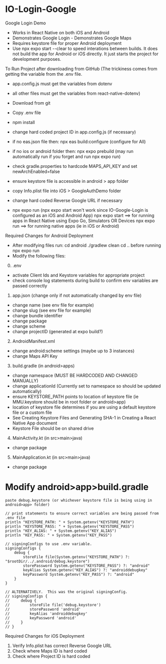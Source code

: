 # IO-Login-Google

Google Login Demo

- Works in React Native on both iOS and Android
- Demonstrates Google Login - Demonstrates Google Maps
- Requires keystore file for proper Android deployment
- Use npx expo start --clear to speed interations between builds. It does not build the app for Android or iOS directly. It just starts the project for development purposes.

To Run Project after downloading from GitHub
(The trickiness comes from getting the variable from the .env file.

- app.config.js must get the variables from dotenv
- all other files must get the variables from react-native-dotenv)

- Download from git
- Copy .env file
- npm install
- change hard coded project ID in app.config.js (if necessary)
- if no eas.json file then: npx eas build:configure (configure for All)
- if no ios or android folder then: npx expo prebuild (may run automatically run if you forget and run npx expo run)
- check gradle.properties to hardcode MAPS_API_KEY and set newArchEnabled=false
- ensure keystore file is accessible in android > app folder
- copy Info.plist file into iOS > GoogleAuthDemo folder
- change hard coded Reverse Google URL if necessary
- npx expo run (npx expo start won't work since IO-Google-Login is configured as an iOS and Android App)
  npx expo start ==> for running apps in React Native using Expo Go, Simulators OR Devices
  npx expo run ==> for running native apps (ie in iOS or Android)

Required Changes for Android Deployment

- After modifying files run: cd android ./gradlew clean cd .. before running npx expo run
- Modify the following files:

0. .env

- activate Client Ids and Keystore variables for appropriate project
- check console log statements during build to confirm env variables are passed correctly

1. app.json (change only if not automatically changed by env file)

- change name (see env file for example)
- change slug (see env file for example)
- change bundle identifier
- change package
- change scheme
- change projectID (generated at expo build?)

2. AndroidManifest.xml

- change android:scheme settings (maybe up to 3 instances)
- change Maps API Key

3. build.gradle (in android>apps)

- change namespace (MUST BE HARDCODED AND CHANGED MANUALLY)
- change applicationId (Currently set to namespace so should be updated automatically)
- ensure KEYSTORE_PATH points to location of keystore file (ie MMU.keystore should be in root folder or android>app)
- location of keystore file determines if you are using a default keystore file or a custom file
- See Creating Keystore Files and Generating SHA-1 in Creating a React Native App document
- Keystore File should be on shared drive

4. MainActivity.kt (in src>main>java)

- change package

5. MainApplication.kt (in src>main>java)

- change package

# Modify android>app>build.gradle

    paste debug.keystore (or whichever keystore file is being using in android>app> folder)

    // print statements to ensure correct variables are being passed from .env file
    println "KEYSTORE_PATH: " + System.getenv("KEYSTORE_PATH")
    println "KEYSTORE_PASS: " + System.getenv("KEYSTORE_PASS")
    println "KEY_ALIAS: " + System.getenv("KEY_ALIAS")
    println "KEY_PASS: " + System.getenv("KEY_PASS")

    // signingConfigs to use .env variable.
    signingConfigs {
        debug {
            storeFile file(System.getenv("KEYSTORE_PATH") ?: "$rootDir/../.android/debug.keystore")
            storePassword System.getenv("KEYSTORE_PASS") ?: "android"
            keyAlias System.getenv("KEY_ALIAS") ?: "androiddebugkey"
            keyPassword System.getenv("KEY_PASS") ?: "android"
        }
    }

    // ALTERNATIVELY.  This was the original signingConfig.
    // signingConfigs {
    //     debug {
    //         storeFile file('debug.keystore')
    //         storePassword 'android'
    //         keyAlias 'androiddebugkey'
    //         keyPassword 'android'
    //     }
    // }

Required Changes for iOS Deployment

1. Verify Info.plist has correct Reverse Google URL
2. Check where Maps ID is hard coded
3. Check where Project ID is hard coded
